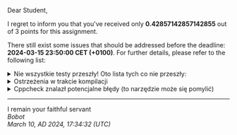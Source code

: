 Dear Student,

I regret to inform you that you've received only **0.42857142857142855** out of 3 points for this assignment.

There still exist some issues that should be addressed before the deadline: **2024-03-15 23:50:00 CET (+0100)**. For further details, please refer to the following list:

<details><summary>Nie wszystkie testy przeszły! Oto lista tych co nie przeszły:</summary>1.&nbsp;PrintingTester.singleDouble<br>2.&nbsp;PrintingTester.printFraction<br>3.&nbsp;PrintingTester.printCstring<br>4.&nbsp;PrintingTester.printNotCopyableObject<br>5.&nbsp;PrintingTester.printArrayOfNumbers<br>6.&nbsp;PrintingTester.printWithoutArgument</details>
<details><summary>Ostrzeżenia w trakcie kompilacji</summary>/tmp/tmp6adb9wfk/student/lab/printing.cpp:12:6:&nbsp;warning:&nbsp;#warning&nbsp;before&nbsp;C++23&nbsp;is&nbsp;a&nbsp;GCC&nbsp;extension<br>&nbsp;&nbsp;&nbsp;12&nbsp;|&nbsp;&nbsp;&nbsp;&nbsp;&nbsp;#warning&nbsp;"Funkcje&nbsp;sa&nbsp;do&nbsp;zaimplementowania.&nbsp;Instrukcja&nbsp;w&nbsp;pliku&nbsp;naglowkowym"<br>&nbsp;&nbsp;&nbsp;&nbsp;&nbsp;&nbsp;|&nbsp;&nbsp;&nbsp;&nbsp;&nbsp;&nbsp;^~~~~~~<br>/tmp/tmp6adb9wfk/student/lab/printing.cpp:12:6:&nbsp;warning:&nbsp;#warning&nbsp;"Funkcje&nbsp;sa&nbsp;do&nbsp;zaimplementowania.&nbsp;Instrukcja&nbsp;w&nbsp;pliku&nbsp;naglowkowym"&nbsp;[-Wcpp]<br></details>
<details><summary>Cppcheck znalazł potencjalne błędy (to narzędzie może się pomylić)</summary>/tmp/tmp6adb9wfk/student/lab/printing.h:59:5:&nbsp;warning:&nbsp;Class&nbsp;'NotCopyableType'&nbsp;has&nbsp;a&nbsp;constructor&nbsp;with&nbsp;1&nbsp;argument&nbsp;that&nbsp;is&nbsp;not&nbsp;explicit.&nbsp;[noExplicitConstructor]<br>&nbsp;&nbsp;&nbsp;&nbsp;NotCopyableType(int&nbsp;number):&nbsp;number_(number)<br>&nbsp;&nbsp;&nbsp;&nbsp;^<br>/tmp/tmp6adb9wfk/student/lab/printing.cpp:17:0:&nbsp;warning:&nbsp;The&nbsp;function&nbsp;'print'&nbsp;is&nbsp;never&nbsp;used.&nbsp;[unusedFunction]<br>void&nbsp;print(int&nbsp;num)<br>^<br></details>

-----------
I remain your faithful servant\
_Bobot_\
_March 10, AD 2024, 17:34:32 (UTC)_
